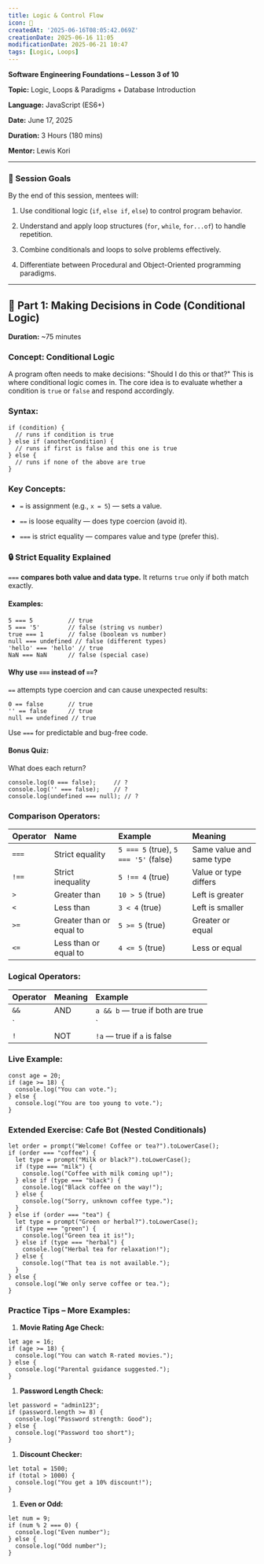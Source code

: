```yaml
---
title: Logic & Control Flow
icon: 🧠
createdAt: '2025-06-16T08:05:42.069Z'
creationDate: 2025-06-16 11:05
modificationDate: 2025-06-21 10:47
tags: [Logic, Loops]
---
```


**Software Engineering Foundations – Lesson 3 of 10**

**Topic:** Logic, Loops & Paradigms + Database Introduction

**Language:** JavaScript (ES6+)

**Date:** June 17, 2025

**Duration:** 3 Hours (180 mins)

**Mentor:** Lewis Kori

---

### 🌟 Session Goals

By the end of this session, mentees will:

1. Use conditional logic (`if`, `else if`, `else`) to control program behavior.

2. Understand and apply loop structures (`for`, `while`, `for...of`) to handle repetition.

3. Combine conditionals and loops to solve problems effectively.

4. Differentiate between Procedural and Object-Oriented programming paradigms.


---

## 🔄 Part 1: Making Decisions in Code (Conditional Logic)

**Duration:** ~75 minutes

### Concept: Conditional Logic

A program often needs to make decisions: "Should I do this or that?" This is where conditional logic comes in. The core idea is to evaluate whether a condition is `true` or `false` and respond accordingly.

### Syntax:

```text
if (condition) {
  // runs if condition is true
} else if (anotherCondition) {
  // runs if first is false and this one is true
} else {
  // runs if none of the above are true
}
```

### Key Concepts:

- `=` is assignment (e.g., `x = 5`) — sets a value.

- `==` is loose equality — does type coercion (avoid it).

- `===` is strict equality — compares value and type (prefer this).

### 🔒 Strict Equality Explained

`===` **compares both value and data type.** It returns `true` only if both match exactly.

#### Examples:

```text
5 === 5          // true
5 === '5'        // false (string vs number)
true === 1       // false (boolean vs number)
null === undefined // false (different types)
'hello' === 'hello' // true
NaN === NaN      // false (special case)
```

#### Why use `===` instead of `==`?

`==` attempts type coercion and can cause unexpected results:

```text
0 == false       // true
'' == false      // true
null == undefined // true
```

Use `===` for predictable and bug-free code.

#### Bonus Quiz:

What does each return?

```text
console.log(0 === false);     // ?
console.log('' === false);    // ?
console.log(undefined === null); // ?
```

### Comparison Operators:

| Operator | Name                     | Example                               | Meaning                  |
| :------- | :----------------------- | :------------------------------------ | :----------------------- |
| `===`    | Strict equality          | `5 === 5` (true), `5 === '5'` (false) | Same value and same type |
| `!==`    | Strict inequality        | `5 !== 4` (true)                      | Value or type differs    |
| `>`      | Greater than             | `10 > 5` (true)                       | Left is greater          |
| `<`      | Less than                | `3 < 4` (true)                        | Left is smaller          |
| `>=`     | Greater than or equal to | `5 >= 5` (true)                       | Greater or equal         |
| `<=`     | Less than or equal to    | `4 <= 5` (true)                       | Less or equal            |

### Logical Operators:

| Operator | Meaning | Example                          |
| :------- | :------ | :------------------------------- |
| `&&`     | AND     | `a && b` — true if both are true |
| `        |         | `                                |
| `!`      | NOT     | `!a` — true if `a` is false      |

### Live Example:

```text
const age = 20;
if (age >= 18) {
  console.log("You can vote.");
} else {
  console.log("You are too young to vote.");
}
```

### Extended Exercise: Cafe Bot (Nested Conditionals)

```text
let order = prompt("Welcome! Coffee or tea?").toLowerCase();
if (order === "coffee") {
  let type = prompt("Milk or black?").toLowerCase();
  if (type === "milk") {
    console.log("Coffee with milk coming up!");
  } else if (type === "black") {
    console.log("Black coffee on the way!");
  } else {
    console.log("Sorry, unknown coffee type.");
  }
} else if (order === "tea") {
  let type = prompt("Green or herbal?").toLowerCase();
  if (type === "green") {
    console.log("Green tea it is!");
  } else if (type === "herbal") {
    console.log("Herbal tea for relaxation!");
  } else {
    console.log("That tea is not available.");
  }
} else {
  console.log("We only serve coffee or tea.");
}
```

### Practice Tips – More Examples:

1. **Movie Rating Age Check:**

```text
let age = 16;
if (age >= 18) {
  console.log("You can watch R-rated movies.");
} else {
  console.log("Parental guidance suggested.");
}
```

1. **Password Length Check:**

```text
let password = "admin123";
if (password.length >= 8) {
  console.log("Password strength: Good");
} else {
  console.log("Password too short");
}
```

1. **Discount Checker:**

```text
let total = 1500;
if (total > 1000) {
  console.log("You get a 10% discount!");
}
```

1. **Even or Odd:**

```text
let num = 9;
if (num % 2 === 0) {
  console.log("Even number");
} else {
  console.log("Odd number");
}
```